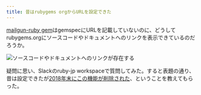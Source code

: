 ```yaml
---
title: 昔はrubygems orgからURLを設定できた
---
```

[mailgun-ruby gem](https://rubygems.org/gems/mailgun-ruby)はgemspecにURLを記載していないのに、どうしてrubygems.orgにソースコードやドキュメントへのリンクを表示できているのだろうか。

![](https://lh4.googleusercontent.com/KzM4SJAwuRfXkJAu9WMs8GNxTc8d_-JUobxv0w14HUigDtpjap315jLPAEYaEt5dJwvhT59YwQ48NpGtpni7AXi_4Iac1I77vAyE3BLbv5IUzf1EHnOMVLsksRhYweKIcTPg2EnuL4MsbRd191eYMSe9PgdgUGr1Mw468jBYfCUzziuXWO0sE2rr-zaI "ソースコードやドキュメントへのリンクが存在する")

疑問に思い、Slackのruby-jp workspaceで質問してみた。すると表題の通り、昔は設定できたが[2018年末にこの機能が削除された](https://github.com/rubygems/rubygems.org/pull/1815)、ということを教えてもらった。
